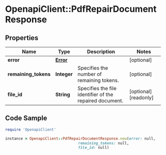 # OpenapiClient::PdfRepairDocumentResponse

## Properties

Name | Type | Description | Notes
------------ | ------------- | ------------- | -------------
**error** | [**Error**](Error.md) |  | [optional] 
**remaining_tokens** | **Integer** | Specifies the number of remaining tokens. | [optional] 
**file_id** | **String** | Specifies the file identifier of the repaired document. | [optional] [readonly] 

## Code Sample

```ruby
require 'OpenapiClient'

instance = OpenapiClient::PdfRepairDocumentResponse.new(error: null,
                                 remaining_tokens: null,
                                 file_id: null)
```


